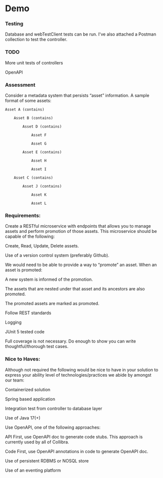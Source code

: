 # Demo

### Testing
Database and webTestClient tests can be run.  I've also attached a Postman collection to test the controller.

### TODO
More unit tests of controllers

OpenAPI

### Assessment

Consider a metadata system that persists “asset” information. A sample format of some assets:

    Asset A (contains)
    
        Asset B (contains)
    
            Asset D (contains)
    
                Asset F
    
                Asset G
    
            Asset E (contains)
    
                Asset H
    
                Asset I
    
        Asset C (contains)
    
            Asset J (contains)
    
                Asset K
    
                Asset L



### Requirements:

Create a RESTful microservice with endpoints that allows you to manage assets and perform promotion of those assets. This microservice should be capable of the following:

Create, Read, Update, Delete assets.

Use of a version control system (preferably Github).

We would need to be able to provide a way to “promote” an asset. When an asset is promoted:

A new system is informed of the promotion.

The assets that are nested under that asset and its ancestors are also promoted.

The promoted assets are marked as promoted.

Follow REST standards

Logging

JUnit 5 tested code

Full coverage is not necessary. Do enough to show you can write thoughtful/thorough test cases.



### Nice to Haves:

Although not required the following would be nice to have in your solution to express your ability level of technologies/practices we abide by amongst our team:

Containerized solution

Spring based application

Integration test from controller to database layer

Use of Java 17(+)

Use OpenAPI, one of the following approaches:

API First, use OpenAPI doc to generate code stubs. This approach is currently used by all of Collibra.

Code First, use OpenAPI annotations in code to generate OpenAPI doc.

Use of persistent RDBMS or NOSQL store

Use of an eventing platform
